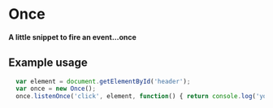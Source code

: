 # Once
#### A little snippet to fire an event...once

## Example usage
```javascript
  var element = document.getElementById('header');
  var once = new Once();
  once.listenOnce('click', element, function() { return console.log('you are using once.js') });
```